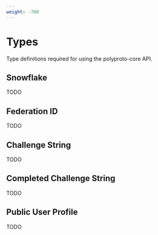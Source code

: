 ```yaml
---
weight: -700
---
```


# Types

Type definitions required for using the polyproto-core API.

## Snowflake

TODO

## Federation ID

TODO

## Challenge String

TODO

## Completed Challenge String

TODO

## Public User Profile

TODO